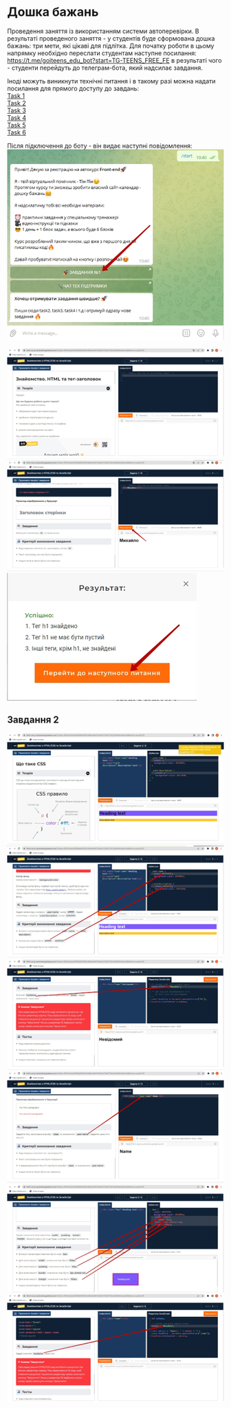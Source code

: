 # Дошка бажань
Проведення заняття із використанням системи автоперевірки.
В результаті проведеного заняття - у студентів буде сформована дошка бажань: три мети, які цікаві для підлітка.
Для початку роботи в цьому напрямку необхідно переслати студентам наступне посилання:
<a href = "https://t.me/goiteens_edu_bot?start=TG-TEENS_FREE_FE">https://t.me/goiteens_edu_bot?start=TG-TEENS_FREE_FE</a> в результаті чого - студенти перейдуть до телеграм-бота, який надсилає завдання.

Іноді можуть виникнути технічні питання і в такому разі можна надати посилання для прямого доступу до завдань:<br>
<a href = "https://html-css-js-autocheck.goiteens.com/?token=d5fcc3783ba50fcac78b5a5ea8e4d69f6fe51ed8368bc618a58a846ad8b03a63&block=wxyz01a70" target = "_blank">Task 1</a><br>
<a href = "https://html-css-js-autocheck.goiteens.com/?token=d5fcc3783ba50fcac78b5a5ea8e4d69f6fe51ed8368bc618a58a846ad8b03a63&block=xyz01ab71" target = "_blank">Task 2</a><br>
<a href = "https://html-css-js-autocheck.goiteens.com/?token=d5fcc3783ba50fcac78b5a5ea8e4d69f6fe51ed8368bc618a58a846ad8b03a63&block=yz01abc72" target = "_blank">Task 3</a><br>
<a href = "https://html-css-js-autocheck.goiteens.com/?token=d5fcc3783ba50fcac78b5a5ea8e4d69f6fe51ed8368bc618a58a846ad8b03a63&block=z01abcd73" target = "_blank">Task 4</a><br>
<a href = "https://html-css-js-autocheck.goiteens.com/?token=d5fcc3783ba50fcac78b5a5ea8e4d69f6fe51ed8368bc618a58a846ad8b03a63&block=01abcde74" target = "_blank">Task 5</a><br>
<a href = "https://html-css-js-autocheck.goiteens.com/?token=d5fcc3783ba50fcac78b5a5ea8e4d69f6fe51ed8368bc618a58a846ad8b03a63&block=1abcdef75" target = "_blank">Task 6</a>
  
Після підключення до боту - він видає наступні повідомлення:  
<img src ="img/wishesboard02.jpg">  
  
<img src ="img/wishesboard03.jpg">  
  
<img src ="img/wishesboard04.jpg">  

  
<img src ="img/wishesboard06.jpg">  
  
<h2>Завдання 2</h2>
<img src ="img/wishesboard07.jpg">  


<img src ="img/wishesboard10.jpg">  
<img src ="img/wishesboard11.jpg">  
<img src ="img/wishesboard12.jpg">  
<img src ="img/wishesboard13.jpg">  
<img src ="img/wishesboard14.jpg">  